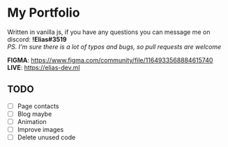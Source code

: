 # My Portfolio #
Written in vanilla js, if you have any questions you can message me on discord: **!Elias#3519**  
*PS. I'm sure there is a lot of typos and bugs, so pull requests are welcome*  

**FIGMA**: https://www.figma.com/community/file/1164933568884615740  
**LIVE**: https://elias-dev.ml  

## TODO ##
- [ ] Page contacts
- [ ] Blog maybe
- [ ] Animation
- [ ] Improve images
- [ ] Delete unused code